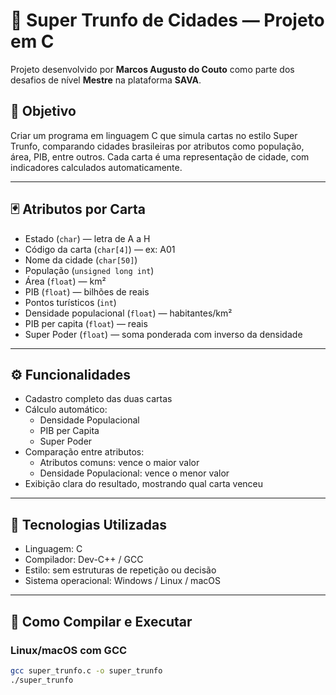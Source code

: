 # 🌆 Super Trunfo de Cidades — Projeto em C

Projeto desenvolvido por **Marcos Augusto do Couto** como parte dos desafios de nível  **Mestre** na plataforma **SAVA**.


## 🎯 Objetivo

Criar um programa em linguagem C que simula cartas no estilo Super Trunfo, comparando cidades brasileiras por atributos como população, área, PIB, entre outros. Cada carta é uma representação de cidade, com indicadores calculados automaticamente.

---

## 🃏 Atributos por Carta

- Estado (`char`) — letra de A a H  
- Código da carta (`char[4]`) — ex: A01  
- Nome da cidade (`char[50]`)  
- População (`unsigned long int`)  
- Área (`float`) — km²  
- PIB (`float`) — bilhões de reais  
- Pontos turísticos (`int`)  
- Densidade populacional (`float`) — habitantes/km²  
- PIB per capita (`float`) — reais  
- Super Poder (`float`) — soma ponderada com inverso da densidade

---

## ⚙️ Funcionalidades

- Cadastro completo das duas cartas  
- Cálculo automático:
  - Densidade Populacional  
  - PIB per Capita  
  - Super Poder  
- Comparação entre atributos:
  - Atributos comuns: vence o maior valor  
  - Densidade Populacional: vence o menor valor  
- Exibição clara do resultado, mostrando qual carta venceu

---

## 🧪 Tecnologias Utilizadas

- Linguagem: C  
- Compilador: Dev-C++ / GCC  
- Estilo: sem estruturas de repetição ou decisão  
- Sistema operacional: Windows / Linux / macOS

---

## 🚀 Como Compilar e Executar

### Linux/macOS com GCC
```bash
gcc super_trunfo.c -o super_trunfo
./super_trunfo
